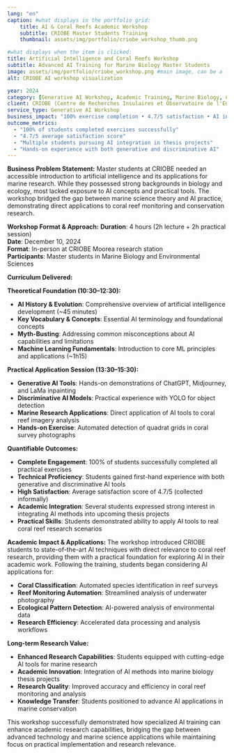 ```yaml
---
lang: "en"
caption: #what displays in the portfolio grid:
    title: AI & Coral Reefs Academic Workshop
    subtitle: CRIOBE Master Students Training
    thumbnail: assets/img/portfolio/criobe_workshop_thumb.png

#what displays when the item is clicked:
title: Artificial Intelligence and Coral Reefs Workshop
subtitle: Advanced AI Training for Marine Biology Master Students
image: assets/img/portfolio/criobe_workshop.png #main image, can be a link or a file in assets/img/portfolio
alt: CRIOBE AI workshop visualization

year: 2024
category: [Generative AI Workshop, Academic Training, Marine Biology, Computer Vision]
client: CRIOBE (Centre de Recherches Insulaires et Observatoire de l'Environnement)
service_type: Generative AI Workshop
business_impact: "100% exercise completion • 4.7/5 satisfaction • AI integration in thesis projects"
outcome_metrics:
  - "100% of students completed exercises successfully"
  - "4.7/5 average satisfaction score"
  - "Multiple students pursuing AI integration in thesis projects"
  - "Hands-on experience with both generative and discriminative AI"
---
```


**Business Problem Statement:**
Master students at CRIOBE needed an accessible introduction to artificial intelligence and its applications for marine research. While they possessed strong backgrounds in biology and ecology, most lacked exposure to AI concepts and practical tools. The workshop bridged the gap between marine science theory and AI practice, demonstrating direct applications to coral reef monitoring and conservation research.

**Workshop Format & Approach:**
**Duration**: 4 hours (2h lecture + 2h practical session)  
**Date**: December 10, 2024  
**Format**: In-person at CRIOBE Moorea research station  
**Participants**: Master students in Marine Biology and Environmental Sciences  

**Curriculum Delivered:**

**Theoretical Foundation (10:30–12:30):**
- **AI History & Evolution**: Comprehensive overview of artificial intelligence development (~45 minutes)
- **Key Vocabulary & Concepts**: Essential AI terminology and foundational concepts
- **Myth-Busting**: Addressing common misconceptions about AI capabilities and limitations
- **Machine Learning Fundamentals**: Introduction to core ML principles and applications (~1h15)

**Practical Application Session (13:30–15:30):**
- **Generative AI Tools**: Hands-on demonstrations of ChatGPT, Midjourney, and LaMa inpainting
- **Discriminative AI Models**: Practical experience with YOLO for object detection
- **Marine Research Applications**: Direct application of AI tools to coral reef imagery analysis
- **Hands-on Exercise**: Automated detection of quadrat grids in coral survey photographs

**Quantifiable Outcomes:**
- **Complete Engagement**: 100% of students successfully completed all practical exercises
- **Technical Proficiency**: Students gained first-hand experience with both generative and discriminative AI tools
- **High Satisfaction**: Average satisfaction score of 4.7/5 (collected informally)
- **Academic Integration**: Several students expressed strong interest in integrating AI methods into upcoming thesis projects
- **Practical Skills**: Students demonstrated ability to apply AI tools to real coral reef research scenarios

**Academic Impact & Applications:**
The workshop introduced CRIOBE students to state-of-the-art AI techniques with direct relevance to coral reef research, providing them with a practical foundation for exploring AI in their academic work. Following the training, students began considering AI applications for:

- **Coral Classification**: Automated species identification in reef surveys
- **Reef Monitoring Automation**: Streamlined analysis of underwater photography
- **Ecological Pattern Detection**: AI-powered analysis of environmental data
- **Research Efficiency**: Accelerated data processing and analysis workflows

**Long-term Research Value:**
- **Enhanced Research Capabilities**: Students equipped with cutting-edge AI tools for marine research
- **Academic Innovation**: Integration of AI methods into marine biology thesis projects
- **Research Quality**: Improved accuracy and efficiency in coral reef monitoring and analysis
- **Knowledge Transfer**: Students positioned to advance AI applications in marine conservation

This workshop successfully demonstrated how specialized AI training can enhance academic research capabilities, bridging the gap between advanced technology and marine science applications while maintaining focus on practical implementation and research relevance.